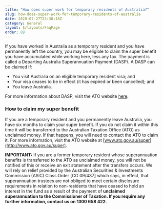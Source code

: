 ```yaml
---
title: "How does super work for temporary residents of Australia?"
slug: how-does-super-work-for-temporary-residents-of-australia
date: 2020-07-27T22:38:18Z
category: General
layout: $/layouts/FaqPage
order: 89
---
```


If you have worked in Australia as a temporary resident and you have permanently left the country, you may be eligible to claim the super benefit you have accumulated while working here, less any tax. The payment is called a Departing Australia Superannuation Payment (DASP). A DASP can be claimed if:

- You visit Australia on an eligible temporary resident visa; and
- Your visa ceases to be in effect (it has expired or been cancelled); and
- You leave Australia.

For more information about DASP, visit the ATO website [here](https://www.ato.gov.au/individuals/super/in-detail/temporary-residents-and-super/super-information-for-temporary-residents-departing-australia/).

### **How to claim my super benefit**

If you are a temporary resident and you permanently leave Australia, you have six months to claim your super benefit. If you do not claim it within this time it will be transferred to the Australian Taxation Office (ATO) as unclaimed money. If that happens, you will need to contact the ATO to claim it. For more information, visit the ATO website at [www.ato.gov.au/super](http://www.ato.gov.au/super).

**IMPORTANT:**
If you are a former temporary resident whose superannuation benefits is transferred to the ATO as unclaimed money, you will not be notified of this or receive an exit statement after the transfers occurs. We will rely on relief provided by the Australian Securities & Investments Commission (ASIC) Class Order \[CO 09/437\] which says, in effect, that superannuation trustees are not obliged to meet certain disclosure requirements in relation to non-residents that have ceased to hold an interest in the fund as a result of the payment of **unclaimed superannuation to the Commissioner of Taxation. If you require any further information, contact us on 1300 658 422.**
